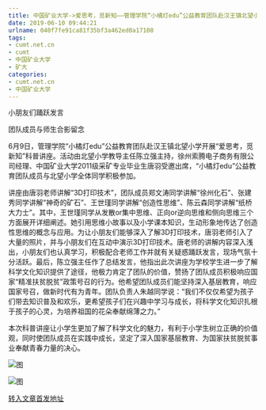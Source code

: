 ```yaml
---
title: 中国矿业大学->爱思考，觅新知——管理学院“小橘灯edu”公益教育团队赴汉王镇北望小学开展科普讲座 | cumt.net.cn
date: 2019-06-10 09:44:21
urlname: 040f7fe91ca81f35bf3a462ed0a17108
tags: 
- cumt.net.cn
- cumt
- 中国矿业大学
- 矿大
categories:
- cumt.net.cn
- 中国矿业大学
---
```



小朋友们踊跃发言

团队成员与师生合影留念

6月9日，管理学院“小橘灯edu”公益教育团队赴汉王镇北望小学开展“爱思考，觅新知”科普讲座。活动由北望小学教导主任陈立强主持，徐州索腾电子商务有限公司经理、中国矿业大学2011级采矿专业毕业生唐羽受邀出席，“小橘灯edu”公益教育团队成员与北望小学全体同学积极参加。

讲座由唐羽老师讲解“3D打印技术”，团队成员郑文涛同学讲解“徐州化石”、张建秀同学讲解“神奇的矿石”、王世瑾同学讲解“创造性思维”、陈云森同学讲解“纸桥大力士”。其中，王世瑾同学从发散or集中思维、正向or逆向思维和侧向思维三个方面展开详细阐述。她引用思维小故事以及小学课本知识，生动形象地传达了创造性思维的概念与应用。为让小朋友们能够深入了解3D打印技术，唐羽老师引入了大量的照片，并与小朋友们在互动中演示3D打印技术。唐老师的讲解内容深入浅出，小朋友们也认真学习，积极配合老师工作并就有关疑惑踊跃发言，现场气氛十分活跃。最后，陈立强主任作了总结发言，他指出此次讲座为学校学生进一步了解科学文化知识提供了途径，他极力肯定了团队的价值，赞扬了团队成员积极响应国家“精准扶贫脱贫”政策号召的行为。他希望团队成员们能坚持深入基层教育，响应国家号召，做新时代有为青年。团队负责人朱越同学说：“我们不仅仅希望为孩子们带去知识普及和欢乐，更希望孩子们在兴趣中学习与成长，将科学文化知识扎根于孩子的心灵，为培养祖国的花朵奉献绵薄之力。”

本次科普讲座让小学生更加了解了科学文化的魅力，有利于小学生树立正确的价值观，同时使团队成员在实践中成长，坚定了深入国家基层教育、为国家扶贫脱贫事业奉献青春力量的决心。



![图](http://xwzx.cumt.edu.cn/_upload/article/images/69/a0/28d63cbd41dd94bba38cf3154726/df882143-38b6-4cc3-b052-ed8aee55f637.jpg)

![图](http://xwzx.cumt.edu.cn/_upload/article/images/69/a0/28d63cbd41dd94bba38cf3154726/a95c1f26-b7e4-4508-9074-062360536fe5.jpg)

[转入文章首发地址](http://xwzx.cumt.edu.cn/11/e1/c523a528865/page.htm)